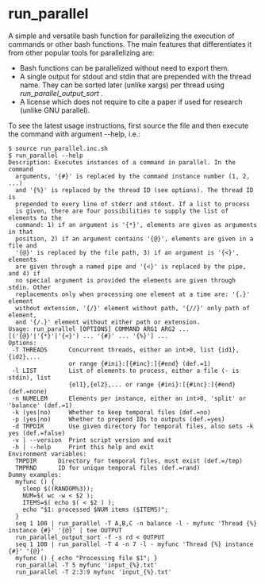 # run_parallel

A simple and versatile bash function for parallelizing the execution of
commands or other bash functions. The main features that differentiates it
from other popular tools for parallelizing are:
- Bash functions can be parallelized without need to export them.
- A single output for stdout and stdin that are prepended with the thread
  name. They can be sorted later (unlike xargs) per thread using
  _run_parallel_output_sort_ .
- A license which does not require to cite a paper if used for research
  (unlike GNU parallel).

To see the latest usage instructions, first source the file and then execute
the command with argument --help, i.e.:

```
$ source run_parallel.inc.sh
$ run_parallel --help
Description: Executes instances of a command in parallel. In the command
  arguments, '{#}' is replaced by the command instance number (1, 2, ...)
  and '{%}' is replaced by the thread ID (see options). The thread ID is
  prepended to every line of stderr and stdout. If a list to process
  is given, there are four possibilities to supply the list of elements to the
  command: 1) if an argument is '{*}', elements are given as arguments in that
  position, 2) if an argument contains '{@}', elements are given in a file and
  '{@}' is replaced by the file path, 3) if an argument is '{<}', elements
  are given through a named pipe and '{<}' is replaced by the pipe, and 4) if
  no special argument is provided the elements are given through stdin. Other
  replacements only when processing one element at a time are: '{.}' element
  without extension, '{/}' element without path, '{//}' only path of element,
  and '{/.}' element without either path or extension.
Usage: run_parallel [OPTIONS] COMMAND ARG1 ARG2 ... [('{@}'|'{*}'|'{<}') ... '{#}' ... '{%}'] ...
Options:
 -T THREADS      Concurrent threads, either an int>0, list {id1},{id2},...
                 or range {#ini}:[{#inc}:]{#end} (def.=1)
 -l LIST         List of elements to process, either a file (- is stdin), list
                 {el1},{el2},... or range {#ini}:[{#inc}:]{#end} (def.=none)
 -n NUMELEM      Elements per instance, either an int>0, 'split' or 'balance' (def.=1)
 -k (yes|no)     Whether to keep temporal files (def.=no)
 -p (yes|no)     Whether to prepend IDs to outputs (def.=yes)
 -d TMPDIR       Use given directory for temporal files, also sets -k yes (def.=false)
 -v | --version  Print script version and exit
 -h | --help     Print this help and exit
Environment variables:
  TMPDIR      Directory for temporal files, must exist (def.=/tmp)
  TMPRND      ID for unique temporal files (def.=rand)
Dummy examples:
  myfunc () {
    sleep $((RANDOM%3));
    NUM=$( wc -w < $2 );
    ITEMS=$( echo $( < $2 ) );
    echo "$1: processed $NUM items ($ITEMS)";
  }
  seq 1 100 | run_parallel -T A,B,C -n balance -l - myfunc 'Thread {%} instance {#}' '{@}' | tee OUTPUT
  run_parallel_output_sort -f -s rd < OUTPUT
  seq 1 100 | run_parallel -T 4 -n 7 -l - myfunc 'Thread {%} instance {#}' '{@}'
  myfunc () { echo "Processing file $1"; }
  run_parallel -T 5 myfunc 'input_{%}.txt'
  run_parallel -T 2:3:9 myfunc 'input_{%}.txt'
```
